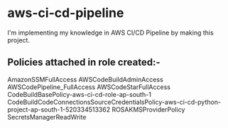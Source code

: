 # aws-ci-cd-pipeline
I'm implementing my knowledge in AWS CI/CD Pipeline by making this project. 

Policies attached in role created:-
----------------------------------------
AmazonSSMFullAccess
AWSCodeBuildAdminAccess
AWSCodePipeline_FullAccess
AWSCodeStarFullAccess
CodeBuildBasePolicy-aws-ci-cd-role-ap-south-1
CodeBuildCodeConnectionsSourceCredentialsPolicy-aws-ci-cd-python-project-ap-south-1-520334513362
ROSAKMSProviderPolicy
SecretsManagerReadWrite

